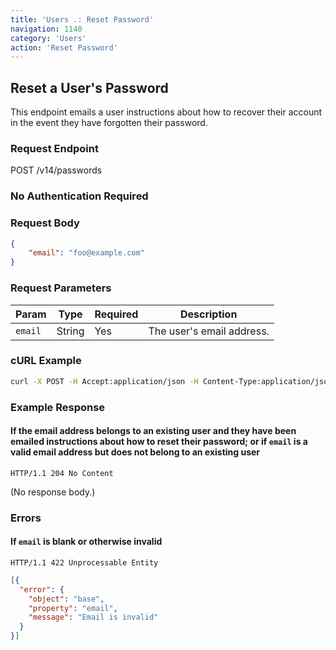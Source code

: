 ```yaml
---
title: 'Users .: Reset Password'
navigation: 1140
category: 'Users'
action: 'Reset Password'
---
```


Reset a User's Password
---

This endpoint emails a user instructions about how to recover their account in the event they
have forgotten their password.

### Request Endpoint

<div class="http-request">
  <span class="http-verb">POST</span> /v14/passwords
</div>

### No Authentication Required

### Request Body

```json
{
	"email": "foo@example.com"
}
```

### Request Parameters

| Param   | Type   | Required | Description               |
|---------|--------|----------|---------------------------|
| `email` | String | Yes      | The user's email address. |


### cURL Example

```bash
curl -X POST -H Accept:application/json -H Content-Type:application/json -d '{"email": "foo@example.com"}' https://api.thelevelup.com/v14/passwords
```

### Example Response

#### If the email address belongs to an existing user and they have been emailed instructions about how to reset their password; or if `email` is a valid email address but does not belong to an existing user

`HTTP/1.1 204 No Content`

(No response body.)

### Errors

#### If `email` is blank or otherwise invalid

`HTTP/1.1 422 Unprocessable Entity`

```json
[{
  "error": {
    "object": "base",
    "property": "email",
    "message": "Email is invalid"
  }
}]
```
